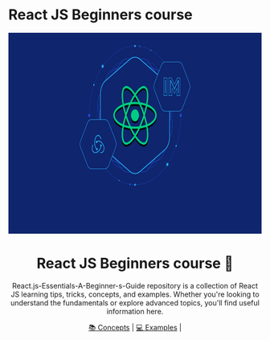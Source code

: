 # React JS Beginners course

<div align='center'>

<img src="public/favicon.png" alt="logo" width=100% height="400px" />

<h1>React JS Beginners course 🚀</h1>
<p>React.js-Essentials-A-Beginner-s-Guide repository is a collection of React JS learning tips, tricks, concepts, and examples. Whether you're looking to understand the fundamentals or explore advanced topics, you'll find useful information here.</p>

<a href="#books-concepts-folder">📚 Concepts</a> |
<a href="#computer-examples-folder">💻 Examples</a> |

</div>